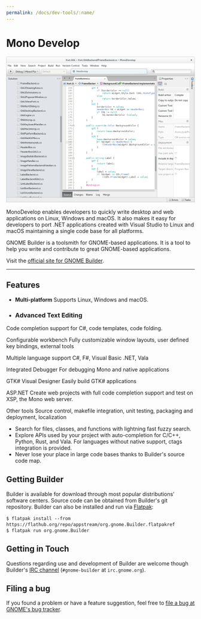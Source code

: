 ```yaml
---
permalink: /docs/dev-tools/:name/
---
```

# Mono Develop

![Mono Develop](/assets/img/docs/doc-mono-develop.png)

MonoDevelop enables developers to quickly write desktop and web applications on Linux, Windows and macOS. It also makes it easy for developers to port .NET applications created with Visual Studio to Linux and macOS maintaining a single code base for all platforms.

GNOME Builder is a toolsmith for GNOME-based applications. It is a tool to help you write and contribute to great GNOME-based applications.

Visit the [official site for GNOME Builder](https://wiki.gnome.org/Apps/Builder).

***

## Features

* **Multi-platform**
  Supports Linux, Windows and macOS.

* ### Advanced Text Editing
Code completion support for C#, code templates, code folding.

Configurable workbench
Fully customizable window layouts, user defined key bindings, external tools

Multiple language support
C#, F#, Visual Basic .NET, Vala

Integrated Debugger
For debugging Mono and native applications

GTK# Visual Designer
Easily build GTK# applications

ASP.NET
Create web projects with full code completion support and test on XSP, the Mono web server.

Other tools
Source control, makefile integration, unit testing, packaging and deployment, localization

* Search for files, classes, and functions with lightning fast fuzzy search.
* Explore APIs used by your project with auto-completion for C/C++, Python, Rust, and Vala. For languages without native support, ctags integration is provided.
* Never lose your place in large code bases thanks to Builder's source code map.

## Getting Builder
Builder is available for download through most popular distributions' software centers. Source code can be obtained from Builder's git repository. Builder can also be installed and run via [Flatpak](https://wiki.gnome.org/Projects/SandboxedApps):

```
$ flatpak install --from https://flathub.org/repo/appstream/org.gnome.Builder.flatpakref
$ flatpak run org.gnome.Builder
```

## Getting in Touch
Questions regarding use and development of Builder are welcome though Builder's [IRC channel](irc://irc.gnome.org/%23gnome-builder) (`#gnome-builder` at `irc.gnome.org`).

## Filing a bug
If you found a problem or have a feature suggestion, feel free to [file a bug at GNOME's bug tracker](https://gitlab.gnome.org/GNOME/gnome-builder/issues).